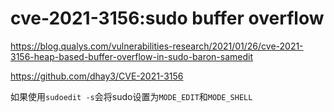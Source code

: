 # cve-2021-3156:sudo buffer overflow

https://blog.qualys.com/vulnerabilities-research/2021/01/26/cve-2021-3156-heap-based-buffer-overflow-in-sudo-baron-samedit

https://github.com/dhay3/CVE-2021-3156

如果使用`sudoedit -s`会将sudo设置为`MODE_EDIT`和`MODE_SHELL`

